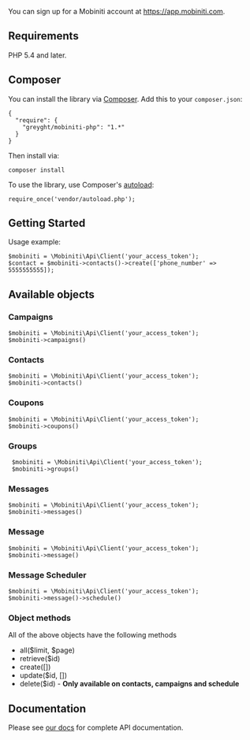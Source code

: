 You can sign up for a Mobiniti account at https://app.mobiniti.com.

## Requirements

PHP 5.4 and later.

## Composer

You can install the library via [Composer](http://getcomposer.org/). Add this to your `composer.json`:

    {
      "require": {
        "greyght/mobiniti-php": "1.*"
      }
    }

Then install via:

    composer install

To use the library, use Composer's [autoload](https://getcomposer.org/doc/00-intro.md#autoloading):

    require_once('vendor/autoload.php');

## Getting Started

Usage example:

    $mobiniti = \Mobiniti\Api\Client('your_access_token');
    $contact = $mobiniti->contacts()->create(['phone_number' => 5555555555]);

## Available objects
### Campaigns
    $mobiniti = \Mobiniti\Api\Client('your_access_token');
    $mobiniti->campaigns()
    
### Contacts
    $mobiniti = \Mobiniti\Api\Client('your_access_token');
    $mobiniti->contacts()

### Coupons
    $mobiniti = \Mobiniti\Api\Client('your_access_token');
    $mobiniti->coupons()

### Groups
     $mobiniti = \Mobiniti\Api\Client('your_access_token');
     $mobiniti->groups()

### Messages
    $mobiniti = \Mobiniti\Api\Client('your_access_token');
    $mobiniti->messages()

### Message
    $mobiniti = \Mobiniti\Api\Client('your_access_token');
    $mobiniti->message()
    
### Message Scheduler
    $mobiniti = \Mobiniti\Api\Client('your_access_token');
    $mobiniti->message()->schedule()

### Object methods
All of the above objects have the following methods

* all($limit, $page)
* retrieve($id)
* create([])
* update($id, [])
* delete($id) - **Only available on contacts, campaigns and schedule**

## Documentation

Please see [our docs](https://api.mobiniti.com/v1/docs) for complete API documentation.
